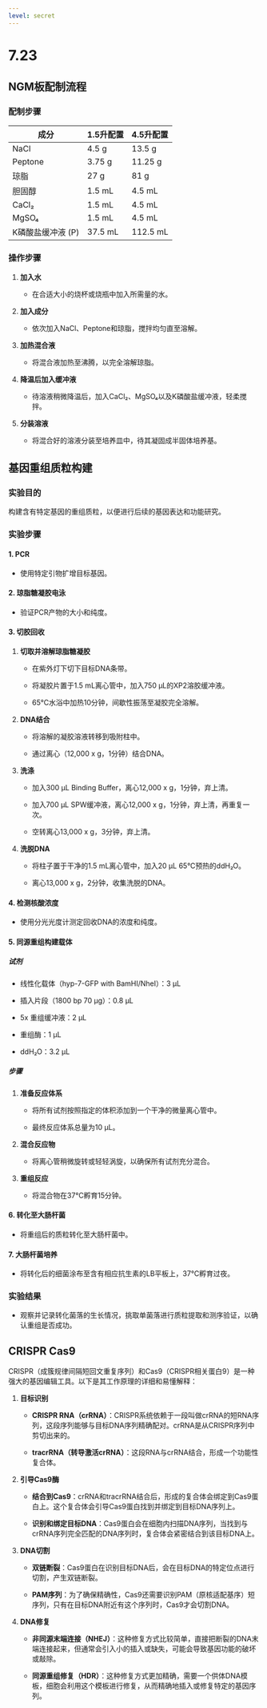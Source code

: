 ```yaml
---
level: secret
---
```

# 7.23

## NGM板配制流程

### 配制步骤

| 成分                | 1.5升配置       | 4.5升配置       |
|------------------|---------------|---------------|
| NaCl             | 4.5 g         | 13.5 g        |
| Peptone          | 3.75 g        | 11.25 g       |
| 琼脂             | 27 g          | 81 g          |
| 胆固醇           | 1.5 mL        | 4.5 mL        |
| CaCl₂            | 1.5 mL        | 4.5 mL        |
| MgSO₄            | 1.5 mL        | 4.5 mL        |
| K磷酸盐缓冲液 (P) | 37.5 mL       | 112.5 mL      |

### 操作步骤

1. **加入水**

    - 在合适大小的烧杯或烧瓶中加入所需量的水。

2. **加入成分**

    - 依次加入NaCl、Peptone和琼脂，搅拌均匀直至溶解。

3. **加热混合液**

    - 将混合液加热至沸腾，以完全溶解琼脂。

4. **降温后加入缓冲液**

    - 待溶液稍微降温后，加入CaCl₂、MgSO₄以及K磷酸盐缓冲液，轻柔搅拌。

5. **分装溶液**

    - 将混合好的溶液分装至培养皿中，待其凝固成半固体培养基。

## 基因重组质粒构建

### 实验目的
构建含有特定基因的重组质粒，以便进行后续的基因表达和功能研究。

### 实验步骤

#### 1. PCR

- 使用特定引物扩增目标基因。

#### 2. 琼脂糖凝胶电泳

- 验证PCR产物的大小和纯度。

#### 3. 切胶回收

1. **切取并溶解琼脂糖凝胶**

    - 在紫外灯下切下目标DNA条带。

    - 将凝胶片置于1.5 mL离心管中，加入750 µL的XP2溶胶缓冲液。

    - 65°C水浴中加热10分钟，间歇性振荡至凝胶完全溶解。

2. **DNA结合**

    - 将溶解的凝胶溶液转移到吸附柱中。

    - 通过离心（12,000 x g，1分钟）结合DNA。

3. **洗涤**

    - 加入300 µL Binding Buffer，离心12,000 x g，1分钟，弃上清。

    - 加入700 µL SPW缓冲液，离心12,000 x g，1分钟，弃上清，再重复一次。

    - 空转离心13,000 x g，3分钟，弃上清。

4. **洗脱DNA**

    - 将柱子置于干净的1.5 mL离心管中，加入20 µL 65°C预热的ddH₂O。

    - 离心13,000 x g，2分钟，收集洗脱的DNA。

#### 4. 检测核酸浓度

- 使用分光光度计测定回收DNA的浓度和纯度。

#### 5. 同源重组构建载体

##### 试剂

- 线性化载体（hyp-7-GFP with BamHI/NheI）：3 µL

- 插入片段（1800 bp 70 µg）：0.8 µL

- 5x 重组缓冲液：2 µL

- 重组酶：1 µL

- ddH₂O：3.2 µL

##### 步骤

1. **准备反应体系**

    - 将所有试剂按照指定的体积添加到一个干净的微量离心管中。

    - 最终反应体系总量为10 µL。

2. **混合反应物**

    - 将离心管稍微旋转或轻轻涡旋，以确保所有试剂充分混合。

3. **重组反应**

    - 将混合物在37°C孵育15分钟。

#### 6. 转化至大肠杆菌

- 将重组后的质粒转化至大肠杆菌中。

#### 7. 大肠杆菌培养

- 将转化后的细菌涂布至含有相应抗生素的LB平板上，37°C孵育过夜。

### 实验结果

- 观察并记录转化菌落的生长情况，挑取单菌落进行质粒提取和测序验证，以确认重组是否成功。

## CRISPR Cas9

CRISPR（成簇规律间隔短回文重复序列）和Cas9（CRISPR相关蛋白9）是一种强大的基因编辑工具。以下是其工作原理的详细和易懂解释：

1. **目标识别**

    - **CRISPR RNA（crRNA）**：CRISPR系统依赖于一段叫做crRNA的短RNA序列，这段序列能够与目标DNA序列精确配对。crRNA是从CRISPR序列中剪切出来的。

    - **tracrRNA（转导激活crRNA）**：这段RNA与crRNA结合，形成一个功能性复合体。

2. **引导Cas9酶**

    - **结合到Cas9**：crRNA和tracrRNA结合后，形成的复合体会绑定到Cas9蛋白上。这个复合体会引导Cas9蛋白找到并绑定到目标DNA序列上。

    - **识别和绑定目标DNA**：Cas9蛋白会在细胞内扫描DNA序列，当找到与crRNA序列完全匹配的DNA序列时，复合体会紧密结合到该目标DNA上。

3. **DNA切割**

    - **双链断裂**：Cas9蛋白在识别目标DNA后，会在目标DNA的特定位点进行切割，产生双链断裂。

    - **PAM序列**：为了确保精确性，Cas9还需要识别PAM（原核适配基序）短序列，只有在目标DNA附近有这个序列时，Cas9才会切割DNA。

4. **DNA修复**

    - **非同源末端连接（NHEJ）**：这种修复方式比较简单，直接把断裂的DNA末端连接起来，但通常会引入小的插入或缺失，可能会导致基因功能的破坏或敲除。

    - **同源重组修复（HDR）**：这种修复方式更加精确，需要一个供体DNA模板，细胞会利用这个模板进行修复，从而精确地插入或修复特定的基因序列。